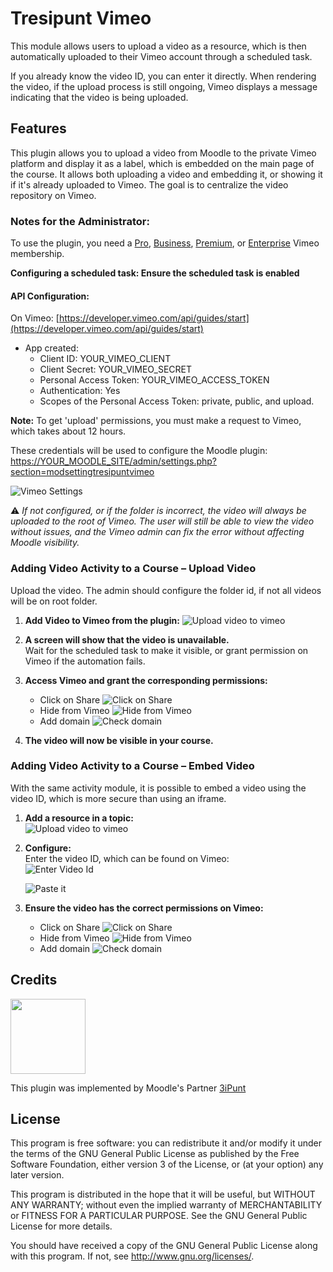 # Tresipunt Vimeo

This module allows users to upload a video as a resource, which is then automatically uploaded to their Vimeo account through a scheduled task.

If you already know the video ID, you can enter it directly. When rendering the video, if the upload process is still ongoing, Vimeo displays a message indicating that the video is being uploaded.

## Features

This plugin allows you to upload a video from Moodle to the private Vimeo platform and display it as a label, which is embedded on the main page of the course. It allows both uploading a video and embedding it, or showing it if it's already uploaded to Vimeo. The goal is to centralize the video repository on Vimeo.

### Notes for the Administrator:

To use the plugin, you need a [Pro](https://vimeo.com/professionals), [Business](https://vimeo.com/business), [Premium](https://vimeo.com/features/livestreaming), or [Enterprise](https://vimeo.com/enterprise) Vimeo membership.

**Configuring a scheduled task: Ensure the scheduled task is enabled**

#### API Configuration:

On Vimeo: [https://developer.vimeo.com/api/guides/start](https://developer.vimeo.com/api/guides/start)

- App created:
    - Client ID: YOUR\_VIMEO\_CLIENT
    - Client Secret: YOUR\_VIMEO\_SECRET
    - Personal Access Token: YOUR\_VIMEO\_ACCESS\_TOKEN
    - Authentication: Yes
    - Scopes of the Personal Access Token: private, public, and upload.

**Note:** To get 'upload' permissions, you must make a request to Vimeo, which takes about 12 hours.

These credentials will be used to configure the Moodle plugin:  
[https://YOUR_MOODLE_SITE/admin/settings.php?section=modsettingtresipuntvimeo](https://YOUR_MOODLE_SITE/admin/settings.php?section=modsettingtresipuntvimeo)


![Vimeo Settings](https://raw.githubusercontent.com/3iPunt/moodle-mod_tresipuntvimeo/master/img/vimeo_admin_config.png)

⚠️ *If not configured, or if the folder is incorrect, the video will always be uploaded to the root of Vimeo. The user will still be able to view the video without issues, and the Vimeo admin can fix the error without affecting Moodle visibility.*


### Adding Video Activity to a Course – Upload Video

Upload the video. The admin should configure the folder id, if not all videos will be on root folder.

1. **Add Video to Vimeo from the plugin:**
   ![Upload video to vimeo](https://raw.githubusercontent.com/3iPunt/moodle-mod_tresipuntvimeo/master/img/vimeo_add_resource.png)

2. **A screen will show that the video is unavailable.**  
   Wait for the scheduled task to make it visible, or grant permission on Vimeo if the automation fails.

3. **Access Vimeo and grant the corresponding permissions:**
    - Click on Share ![Click on Share](https://raw.githubusercontent.com/3iPunt/moodle-mod_tresipuntvimeo/master/img/share_vimeo.png)
    - Hide from Vimeo ![Hide from Vimeo](https://raw.githubusercontent.com/3iPunt/moodle-mod_tresipuntvimeo/master/img/hide_vimeo.png)
    - Add domain ![Check domain](https://raw.githubusercontent.com/3iPunt/moodle-mod_tresipuntvimeo/master/img/specific_domain.png)

4. **The video will now be visible in your course.**

### Adding Video Activity to a Course – Embed Video

With the same activity module, it is possible to embed a video using the video ID, which is more secure than using an iframe.

1. **Add a resource in a topic:**  
   ![Upload video to vimeo](https://raw.githubusercontent.com/3iPunt/moodle-mod_tresipuntvimeo/master/img/vimeo_add_resource.png)

2. **Configure:**  
   Enter the video ID, which can be found on Vimeo:  
   ![Enter Video Id](https://raw.githubusercontent.com/3iPunt/moodle-mod_tresipuntvimeo/master/img/add_existing_vimeo_video.png)

   ![Paste it](https://raw.githubusercontent.com/3iPunt/moodle-mod_tresipuntvimeo/master/img/setting_add_vimeo_video.png)


3. **Ensure the video has the correct permissions on Vimeo:**
    - Click on Share ![Click on Share](https://raw.githubusercontent.com/3iPunt/moodle-mod_tresipuntvimeo/master/img/share_vimeo.png)
    - Hide from Vimeo ![Hide from Vimeo](https://raw.githubusercontent.com/3iPunt/moodle-mod_tresipuntvimeo/master/img/hide_vimeo.png)
    - Add domain ![Check domain](https://raw.githubusercontent.com/3iPunt/moodle-mod_tresipuntvimeo/master/img/specific_domain.png)

## Credits
<img src="https://tresipunt.com/wp-content/uploads/2022/08/logo3ip.svg" height="120px" />

This plugin was implemented by Moodle's Partner [3iPunt](https://tresipunt.com/)



## License

This program is free software: you can redistribute it and/or modify it under
the terms of the GNU General Public License as published by the Free Software
Foundation, either version 3 of the License, or (at your option) any later
version.

This program is distributed in the hope that it will be useful, but WITHOUT ANY
WARRANTY; without even the implied warranty of MERCHANTABILITY or FITNESS FOR A
PARTICULAR PURPOSE.  See the GNU General Public License for more details.

You should have received a copy of the GNU General Public License along with
this program.  If not, see <http://www.gnu.org/licenses/>.